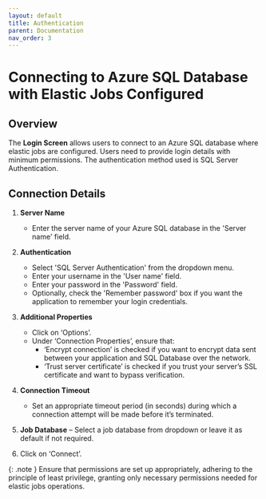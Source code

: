 ```yaml
---
layout: default
title: Authentication
parent: Documentation
nav_order: 3
---
```

# Connecting to Azure SQL Database with Elastic Jobs Configured

## Overview
The **Login Screen** allows users to connect to an Azure SQL database where elastic jobs are configured. Users need to provide login details with minimum permissions. The authentication method used is SQL Server Authentication.

## Connection Details

1. **Server Name**
   - Enter the server name of your Azure SQL database in the 'Server name' field.

2. **Authentication**
   - Select 'SQL Server Authentication' from the dropdown menu.
   - Enter your username in the 'User name' field.
   - Enter your password in the 'Password' field.
   - Optionally, check the 'Remember password' box if you want the application to remember your login credentials.

3. **Additional Properties**
    - Click on ‘Options’.
    - Under ‘Connection Properties’, ensure that:
        - ‘Encrypt connection’ is checked if you want to encrypt data sent between your application and SQL Database over the network.
        - ‘Trust server certificate’ is checked if you trust your server’s SSL certificate and want to bypass verification.

4. **Connection Timeout**
    - Set an appropriate timeout period (in seconds) during which a connection attempt will be made before it’s terminated.

5. **Job Database**
    – Select a job database from dropdown or leave it as default if not required.

6. Click on ‘Connect’.

{: .note }
Ensure that permissions are set up appropriately, adhering to the principle of least privilege, granting only necessary permissions needed for elastic jobs operations.
